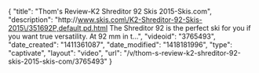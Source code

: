 {
    "title": "Thom's Review-K2 Shreditor 92 Skis 2015-Skis.com",
    "description": "http:\/\/www.skis.com\/K2-Shreditor-92-Skis-2015\/351692P,default,pd.html The Shreditor 92 is the perfect ski for you if you want true versatility. At 92 mm in t...",
    "videoid": "3765493",
    "date_created": "1411361087",
    "date_modified": "1418181996",
    "type": "captivate",
    "layout": "video",
    "url": "\/v\/thom-s-review-k2-shreditor-92-skis-2015-skis-com\/3765493"
}